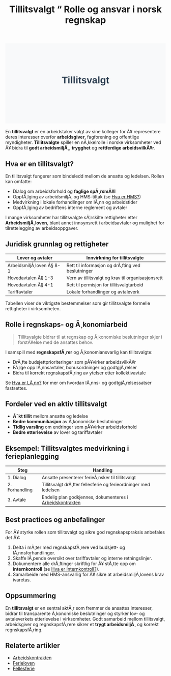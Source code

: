 ﻿---
title: "Tillitsvalgt “ Rolle og ansvar i norsk regnskap"
meta_title: "Tillitsvalgt “ Rolle og ansvar i norsk regnskap"
meta_description: '![Tillitsvalgt](tillitsvalgt-image.svg)'
slug: tillitsvalgt
type: blog
layout: pages/single
---

![Tillitsvalgt](tillitsvalgt-image.svg)

En **tillitsvalgt** er en arbeidstaker valgt av sine kolleger for Ã¥ representere deres interesser overfor **arbeidsgiver**, fagforening og offentlige myndigheter. **Tillitsvalgte** spiller en nÃ¸kkelrolle i norske virksomheter ved Ã¥ bidra til **godt arbeidsmiljÃ¸**, **trygghet** og **rettferdige arbeidsvilkÃ¥r**.

## Hva er en tillitsvalgt?

En tillitsvalgt fungerer som bindeledd mellom de ansatte og ledelsen. Rollen kan omfatte:

- Dialog om arbeidsforhold og **faglige spÃ¸rsmÃ¥l**
- OppfÃ¸lging av arbeidsmiljÃ¸ og HMS-tiltak (se [Hva er HMS?](/blogs/regnskap/hms "Hva er HMS?"))
- Medvirkning i lokale forhandlinger om lÃ¸nn og arbeidstider
- OppfÃ¸lging av bedriftens interne reglement og avtaler

I mange virksomheter har tillitsvalgte sÃ¦rskilte rettigheter etter **ArbeidsmiljÃ¸loven**, blant annet innsynsrett i arbeidsavtaler og mulighet for tilrettelegging av arbeidsoppgaver.

## Juridisk grunnlag og rettigheter

| Lover og avtaler           | Innvirkning for tillitsvalgte                                 |
|----------------------------|---------------------------------------------------------------|
| ArbeidsmiljÃ¸loven Â§ 8-1    | Rett til informasjon og drÃ¸fting ved beslutninger             |
| Hovedavtalen Â§ 1-3         | Vern av tillitsvalgt og krav til organisasjonsrett            |
| Hovedavtalen Â§ 4-1         | Rett til permisjon for tillitsvalgtarbeid                     |
| Tariffavtaler              | Lokale forhandlinger og avtaleverk                            |

Tabellen viser de viktigste bestemmelser som gir tillitsvalgte formelle rettigheter i virksomheten.

## Rolle i regnskaps- og Ã¸konomiarbeid

> Tillitsvalgte bidrar til at regnskap og Ã¸konomiske beslutninger skjer i forstÃ¥else med de ansattes behov.

I samspill med **regnskapsfÃ¸rer** og Ã¸konomiansvarlig kan tillitsvalgte:

- DrÃ¸fte budsjettprioriteringer som pÃ¥virker arbeidsvilkÃ¥r
- FÃ¸lge opp lÃ¸nnsavtaler, bonusordninger og godtgjÃ¸relser
- Bidra til korrekt regnskapsfÃ¸ring av ytelser etter kollektivavtale

Se [Hva er LÃ¸nn?](/blogs/regnskap/hva-er-lonn "Hva er LÃ¸nn?") for mer om hvordan lÃ¸nns- og godtgjÃ¸relsessatser fastsettes.

## Fordeler ved en aktiv tillitsvalgt

- **Ã˜kt tillit** mellom ansatte og ledelse
- **Bedre kommunikasjon** av Ã¸konomiske beslutninger
- **Tidlig varsling** om endringer som pÃ¥virker arbeidsforhold
- **Bedre etterlevelse** av lover og tariffavtaler

## Eksempel: Tillitsvalgtes medvirkning i ferieplanlegging

| Steg       | Handling                                                           |
|------------|--------------------------------------------------------------------|
| 1. Dialog      | Ansatte presenterer ferieÃ¸nsker til tillitsvalgt               |
| 2. Forhandling | Tillitsvalgt drÃ¸fter fellesferie og ferieordninger med ledelsen |
| 3. Avtale      | Endelig plan godkjennes, dokumenteres i [Arbeidskontrakten](/blogs/regnskap/arbeidskontrakten "Arbeidskontrakten") |

## Best practices og anbefalinger

For Ã¥ styrke rollen som tillitsvalgt og sikre god regnskapspraksis anbefales det Ã¥:

1. Delta i mÃ¸ter med regnskapsfÃ¸rere ved budsjett- og lÃ¸nnsforhandlinger.
2. Skaffe lÃ¸pende oversikt over tariffavtaler og interne retningslinjer.
3. Dokumentere alle drÃ¸ftinger skriftlig for Ã¥ stÃ¸tte opp om **internkontroll** (se [Hva er Internkontroll?](/blogs/regnskap/hva-er-internkontroll "Hva er Internkontroll?" )).
4. Samarbeide med HMS-ansvarlig for Ã¥ sikre at arbeidsmiljÃ¸lovens krav ivaretas.

## Oppsummering

En **tillitsvalgt** er en sentral aktÃ¸r som fremmer de ansattes interesser, bidrar til transparente Ã¸konomiske beslutninger og styrker lov- og avtaleverkets etterlevelse i virksomheter. Godt samarbeid mellom tillitsvalgt, arbeidsgiver og regnskapsfÃ¸rere sikrer et **trygt arbeidsmiljÃ¸** og korrekt regnskapsfÃ¸ring.

## Relaterte artikler

- [Arbeidskontrakten](/blogs/regnskap/arbeidskontrakten "Arbeidskontrakten “ Roller og Ansvar i Norsk Arbeidsliv og Regnskap")
- [Ferieloven](/blogs/regnskap/ferieloven "Ferieloven “ Lov om ferie av 29. april 1988 nr. 21")
- [Fellesferie](/blogs/regnskap/fellesferie "Fellesferie: Hva, regler og planlegging i Norge")



